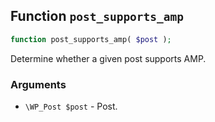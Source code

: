 ## Function `post_supports_amp`

```php
function post_supports_amp( $post );
```

Determine whether a given post supports AMP.

### Arguments

* `\WP_Post $post` - Post.

